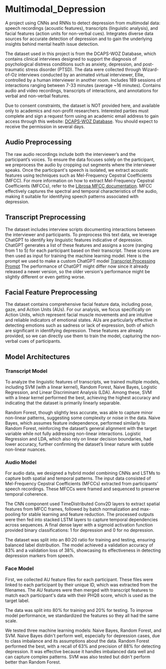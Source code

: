 # Multimodal_Depression
A project using CNNs and RNNs to detect depression from multimodal data: speech recordings (acoustic features), transcripts (linguistic analysis), and facial features (action units for non-verbal cues). Integrates diverse data sources for accurate detection of depression and to gain the underlying insights behind mental health issue detection.

The dataset used in this project is from the DCAPS-WOZ Database, which contains clinical interviews designed to support the diagnosis of psychological distress conditions such as anxiety, depression, and post-traumatic stress disorder (PTSD). The data were collected through Wizard-of-Oz interviews conducted by an animated virtual interviewer, Ellie, controlled by a human interviewer in another room. Includes 189 sessions of interactions ranging between 7-33 minutes (average ~16 minutes). Contains audio and video recordings, transcripts of interactions, and annotations for verbal and non-verbal features.

Due to consent constraints, the dataset is NOT provided here, and available only to academics and non-profit researchers. Interested parties must complete and sign a request form using an academic email address to gain access through this website: [DCAPS-WOZ Database](https://dcapswoz.ict.usc.edu/). You should expect to receive the permission in several days.

## Audio Preprocessing
The raw audio recordings include both the interviewer’s and the participant’s voices. To ensure the data focuses solely on the participant, we preprocess the audio by cropping out segments where the interviewer speaks. Once the participant's speech is isolated, we extract acoustic features using techniques such as Mel-Frequency Cepstral Coefficients (MFCC). For more information on how to extract Mel-Frequency Cepstral Coefficients (MFCCs), refer to the [Librosa MFCC documentation](https://librosa.org/doc/latest/generated/librosa.feature.mfcc.html?utm_source=chatgpt.com). MFCC effectively captures the spectral and temporal characteristics of the audio, making it suitable for identifying speech patterns associated with depression.

## Transcript Preprocessing
The dataset includes interview scripts documenting interactions between the interviewer and participants. To preprocess this text data, we leverage ChatGPT to identify key linguistic features indicative of depression. ChatGPT generates a list of these features and assigns a score (ranging from 1 to 5) for each participant based on their transcript. These scores are then used as input for training the machine learning model. Here is the prompt we used to make a custom ChatGPT model [Transcript Processing Prompt](https://docs.google.com/document/d/1-fOb1O6eGVn1u-EGGAuLoVHyopnJMHrD4SBmxVuP0bc/edit?usp=sharing) The performance of ChatGPT might differ now since it already released a newer version, so the older version's performance might be slightly different or even getting worse. 

## Facial Feature Preprocessing
The dataset contains comprehensive facial feature data, including pose, gaze, and Action Units (AUs). For our analysis, we focus specifically on Action Units, which represent facial muscle movements and are intuitive and reliable indicators of emotional states. AUs are particularly effective in detecting emotions such as sadness or lack of expression, both of which are significant in identifying depression. These features are already provided, so we can directly use them to train the model, capturing the non-verbal cues of participants.

## Model Architectures
### Transcript Model
To analyze the linguistic features of transcripts, we trained multiple models, including SVM (with a linear kernel), Random Forest, Naive Bayes, Logistic Regression, and Linear Discriminant Analysis (LDA). Among these, SVM with a linear kernel performed the best, achieving the highest accuracy and indicating that the dataset is primarily linearly separable.

Random Forest, though slightly less accurate, was able to capture minor non-linear patterns, suggesting some complexity or noise in the data. Naive Bayes, which assumes feature independence, performed similarly to Random Forest, reinforcing the dataset’s general alignment with the target variable while not fully addressing non-linear interactions. Logistic Regression and LDA, which also rely on linear decision boundaries, had lower accuracy, further confirming the dataset’s linear nature with subtle non-linear nuances.

### Audio Model
For audio data, we designed a hybrid model combining CNNs and LSTMs to capture both spatial and temporal patterns. The input data consisted of Mel-Frequency Cepstral Coefficients (MFCCs) extracted from participants’ speech recordings. These MFCCs were framed and sequenced to preserve temporal coherence.

The CNN component used TimeDistributed Conv2D layers to extract spatial features from MFCC frames, followed by batch normalization and max-pooling for stable learning and feature reduction. The processed outputs were then fed into stacked LSTM layers to capture temporal dependencies across sequences. A final dense layer with a sigmoid activation function provided binary classifications: 1 for depression and 0 for no depression.

The dataset was split into an 80:20 ratio for training and testing, ensuring balanced label distribution. The model achieved a validation accuracy of 83% and a validation loss of 38%, showcasing its effectiveness in detecting depression markers from speech.

### Face Model
First, we collected AU feature files for each participant. These files were linked to each participant by their unique ID, which was extracted from the filenames. The AU features were then merged with transcript features to match each participant's data with their PHQ8 score, which is used as the target label.

The data was split into 80% for training and 20% for testing. To improve model performance, we standardized the features so they all had the same scale.

We tested three machine learning models: Naive Bayes, Random Forest, and SVM. Naive Bayes didn't perform well, especially for depression cases, due to class imbalance and its assumptions about the data. Random Forest performed the best, with a recall of 63% and precision of 88% for detecting depression. It was effective because it handles imbalanced data well and can capture complex patterns. SVM was also tested but didn't perform better than Random Forest.



